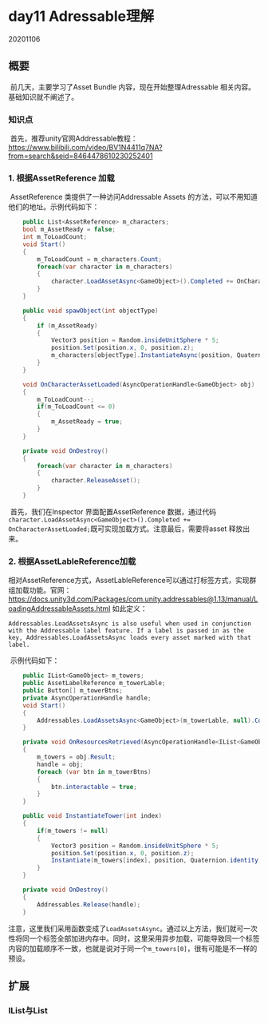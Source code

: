 # day11 Adressable理解

20201106

## 概要

​		前几天，主要学习了Asset Bundle 内容，现在开始整理Adressable 相关内容。基础知识就不阐述了。

### 知识点

​		首先，推荐unity官网Addressable教程：https://www.bilibili.com/video/BV1N4411q7NA?from=search&seid=8464478610230252401

### 1. 根据AssetReference 加载

​		AssetReference 类提供了一种访问Addressable Assets 的方法，可以不用知道他们的地址。示例代码如下：

```c#
    public List<AssetReference> m_characters;
    bool m_AssetReady = false;
    int m_ToLoadCount;
    void Start()
    {
        m_ToLoadCount = m_characters.Count;
        foreach(var character in m_characters)
        {
            character.LoadAssetAsync<GameObject>().Completed += OnCharacterAssetLoaded;
        }
    }

    public void spawObject(int objectType)
    {
        if (m_AssetReady)
        {
            Vector3 position = Random.insideUnitSphere * 5;
            position.Set(position.x, 0, position.z);
            m_characters[objectType].InstantiateAsync(position, Quaternion.identity);
        }
    }

    void OnCharacterAssetLoaded(AsyncOperationHandle<GameObject> obj)
    {
        m_ToLoadCount--;
        if(m_ToLoadCount <= 0)
        {
            m_AssetReady = true;
        }
    }

    private void OnDestroy()
    {
        foreach(var character in m_characters)
        {
            character.ReleaseAsset();
        }
    }
```

​		首先，我们在Inspector 界面配置AssetReference 数据，通过代码``character.LoadAssetAsync<GameObject>().Completed += OnCharacterAssetLoaded;``既可实现加载方式。注意最后，需要将asset 释放出来。



### 2. 根据AssetLableReference加载

​		相对AssetReference方式，AssetLableReference可以通过打标签方式，实现群组加载功能。官网：https://docs.unity3d.com/Packages/com.unity.addressables@1.13/manual/LoadingAddressableAssets.html 如此定义：

```
Addressables.LoadAssetsAsync is also useful when used in conjunction with the Addressable label feature. If a label is passed in as the key, Addressables.LoadAssetsAsync loads every asset marked with that label.
```

​		示例代码如下：

```c#
    public IList<GameObject> m_towers;
    public AssetLabelReference m_towerLable;
    public Button[] m_towerBtns;
    private AsyncOperationHandle handle;
    void Start()
    {
        Addressables.LoadAssetsAsync<GameObject>(m_towerLable, null).Completed += OnResourcesRetrieved;
    }

    private void OnResourcesRetrieved(AsyncOperationHandle<IList<GameObject>> obj)
    {
        m_towers = obj.Result;
        handle = obj;
        foreach (var btn in m_towerBtns)
        {
            btn.interactable = true;
        }
    }

    public void InstantiateTower(int index)
    {
        if(m_towers != null)
        {
            Vector3 position = Random.insideUnitSphere * 5;
            position.Set(position.x, 0, position.z);
            Instantiate(m_towers[index], position, Quaternion.identity, null);
        }
    }

    private void OnDestroy()
    {
        Addressables.Release(handle);
    }
```

​		注意，这里我们采用函数变成了``LoadAssetsAsync``。通过以上方法，我们就可一次性将同一个标签全部加进内存中。同时，这里采用异步加载，可能导致同一个标签内容的加载顺序不一致，也就是说对于同一个`m_towers[0]`，很有可能是不一样的预设。





## 扩展



### IList与List

